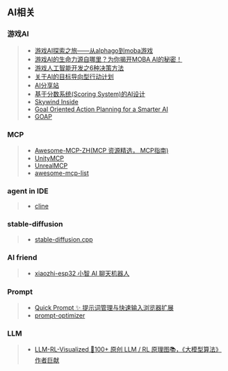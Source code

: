 ## AI相关

### 游戏AI  
>* [游戏AI探索之旅——从alphago到moba游戏](https://www.cnblogs.com/qcloud1001/p/9511640.html)  
>* [游戏AI的生命力源自哪里？为你揭开MOBA AI的秘密！](https://www.cnblogs.com/qcloud1001/p/9214270.html)  
>* [游戏人工智能开发之6种决策方法](https://www.gameres.com/467913.html)  
>* [关于AI的目标导向型行动计划](http://gamerboom.com/archives/83622)  
>* [AI分享站](http://www.aisharing.com/)  
>* [基于分数系统(Scoring System)的AI设计](http://www.aisharing.com/archives/42)  
>* [Skywind Inside](http://www.skywind.me/blog/)  
>* [Goal Oriented Action Planning for a Smarter AI](https://gamedevelopment.tutsplus.com/tutorials/goal-oriented-action-planning-for-a-smarter-ai--cms-20793)  
>* [GOAP](http://alumni.media.mit.edu/~jorkin/goap.html)  

### MCP  
>* [Awesome-MCP-ZH(MCP 资源精选， MCP指南)](https://github.com/yzfly/Awesome-MCP-ZH)  
>* [UnityMCP](https://github.com/Arodoid/UnityMCP)  
>* [UnrealMCP](https://github.com/kvick-games/UnrealMCP)  
>* [awesome-mcp-list](https://github.com/MobinX/awesome-mcp-list)  

### agent in IDE  
>* [cline](https://github.com/cline/cline)  

### stable-diffusion  
>* [stable-diffusion.cpp](https://github.com/leejet/stable-diffusion.cpp)  

### AI friend  
>* [xiaozhi-esp32 小智 AI 聊天机器人](https://github.com/78/xiaozhi-esp32)

### Prompt  
>* [Quick Prompt ✨ 提示词管理与快速输入浏览器扩展](https://github.com/wenyuanw/quick-prompt)
>* [prompt-optimizer](https://github.com/linshenkx/prompt-optimizer)  

### LLM  
>* [LLM-RL-Visualized 🌟100+ 原创 LLM / RL 原理图📚，《大模型算法》作者巨献](https://github.com/changyeyu/LLM-RL-Visualized)  
